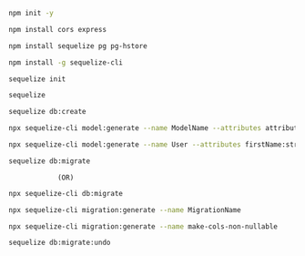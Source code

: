 <!-- This command initializes a new Node.js project by creating a package.json file with default settings. The -y flag stands for "yes," which means it accepts all the default configurations without prompting you for input. -->
```bash
npm init -y
```

<!-- This command installs the cors and express packages as dependencies for your Node.js project.
express is a popular web application framework for Node.js that simplifies the process of building web applications and APIs.
cors is a middleware for Express that enables Cross-Origin Resource Sharing, allowing your server to handle requests from different origins. -->
```bash
npm install cors express
```

<!-- you're setting up the necessary tools to work with PostgreSQL databases using Sequelize in your Node.js application. -->
```bash
npm install sequelize pg pg-hstore
```

<!-- installing sequelize-cli globally, you can use the sequelize command directly in your terminal without having to specify the path to the local installation. This makes it more convenient to run Sequelize commands from any project directory on your machine. -->
```bash
npm install -g sequelize-cli
```


<!-- This initialization step is typically one of the first steps when setting up a new Sequelize project. After running sequelize init, you can start creating models, migrations, and seeders using the Sequelize CLI commands. -->
```bash
sequelize init
```


<!-- see some commands -->
```bash
sequelize
```

<!-- After running sequelize db:create, you should see a new database created on your database server with the specified name in the configuration file. -->
```bash
sequelize db:create
```


<!-- The syntax for generating a Sequelize model -->
```bash
npx sequelize-cli model:generate --name ModelName --attributes attribute1:dataType,attribute2:dataType,...
```
<!-- example: This command generates a Sequelize model named "User" with three attributes: "firstName," "lastName," and "email," each with the specified data type (string). -->
```bash
npx sequelize-cli model:generate --name User --attributes firstName:string,lastName:string,email:string
```


<!-- applies any pending migrations to your database.  -->
<!-- If you have installed Sequelize globally using npm install -g sequelize-cli, you can use below command directly without the need for npx. -->
```bash
sequelize db:migrate
```

                (OR)

<!-- If you don't have Sequelize installed globally or want to use a specific version for your project, you can use below command: -->
```bash
npx sequelize-cli db:migrate
```



<!-- The syntax for generating a Sequelize migration -->
```bash
npx sequelize-cli migration:generate --name MigrationName
```
<!--example: Changes to a particular table -->
```bash
npx sequelize-cli migration:generate --name make-cols-non-nullable
```



<!-- The sequelize db:migrate:undo command is used to revert the most recent database migration. It effectively undoes the changes made by the last migration file, rolling back the database schema to the state before the last migration was applied. -->
```bash
sequelize db:migrate:undo
```

